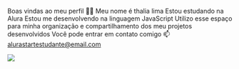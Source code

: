 Boas vindas ao meu perfil 💙💙
Meu nome é thalia lima
Estou estudando na Alura
Estou me desenvolvendo na linguagem JavaScript
Utilizo esse espaço para minha organização e compartilhamento dos meu projetos desenvolvidos
Você pode entrar em contato comigo 📫
alurastartestudante@email.com

![](https://media1.tenor.com/m/29Ok5pc0ivAAAAAd/gatinho-gato.gif)

